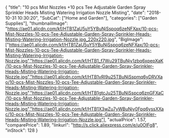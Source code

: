 {
	"title": "10 pcs Mist Nozzles +10 pcs Tee Adjustable Garden Spray Sprinkler Heads Misting Watering Irrigation Nozzle  Misting",
	"date": "2018-10-31 10:30:20",
	"SubCat": ["Home and Garden"],
	"categories": ["Garden Supplies"],
	"thumbnailImage": "https://ae01.alicdn.com/kf/HTB1ZaU5uY5YBuNjSspoq6zeNFXax/10-pcs-Mist-Nozzles-10-pcs-Tee-Adjustable-Garden-Spray-Sprinkler-Heads-Misting-Watering-Irrigation-Nozzle.jpg_220x220.jpg",
	"BigImage": ["https://ae01.alicdn.com/kf/HTB1ZaU5uY5YBuNjSspoq6zeNFXax/10-pcs-Mist-Nozzles-10-pcs-Tee-Adjustable-Garden-Spray-Sprinkler-Heads-Misting-Watering-Irrigation-Nozzle.jpg","https://ae01.alicdn.com/kf/HTB1_f7Wu29TBuNjy1zbq6xpepXaK/10-pcs-Mist-Nozzles-10-pcs-Tee-Adjustable-Garden-Spray-Sprinkler-Heads-Misting-Watering-Irrigation-Nozzle.jpg","https://ae01.alicdn.com/kf/HTB1vRI9u25TBuNjSspmq6yDRVXao/10-pcs-Mist-Nozzles-10-pcs-Tee-Adjustable-Garden-Spray-Sprinkler-Heads-Misting-Watering-Irrigation-Nozzle.jpg","https://ae01.alicdn.com/kf/HTB1gtcJu25TBuNjSspcq6znGFXaC/10-pcs-Mist-Nozzles-10-pcs-Tee-Adjustable-Garden-Spray-Sprinkler-Heads-Misting-Watering-Irrigation-Nozzle.jpg","https://ae01.alicdn.com/kf/HTB1X3wZu7yWBuNjy0Fpq6yssXXac/10-pcs-Mist-Nozzles-10-pcs-Tee-Adjustable-Garden-Spray-Sprinkler-Heads-Misting-Watering-Irrigation-Nozzle.jpg"],
	"actualPrice": 1.57,
	"comparePrice": 1.89,
	"linkurl": "http://s.click.aliexpress.com/e/u0OlFg8",
	"inStock": 128
}
